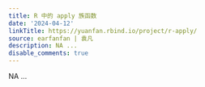```yaml
---
title: R 中的 apply 族函数
date: '2024-04-12'
linkTitle: https://yuanfan.rbind.io/project/r-apply/
source: earfanfan | 袁凡
description: NA ...
disable_comments: true
---
```

NA ...